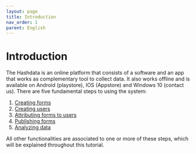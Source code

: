```yaml
---
layout: page
title: Introduction
nav_order: 1
parent: English
---
```

# Introduction

The Hashdata is an online platform that consists of a software
and an app that works as complementary tool to collect data. 
It also works offline and is available on Android (playstore), 
IOS (Appstore) and Windows 10 (contact us). There are five 
fundamental steps to using the system:

1.	[Creating forms](/en/forms/creating-forms/creating_forms)
1.	[Creating users](/en/creating-users/users.markdown)
1.	[Attributing forms to users](/en/attributing-forms-to-users/attributing-forms-to-users.markdown)
1.	[Publishing forms](/en/forms/creating-forms/creating_forms)
1.	[Analyzing data](/en/forms/creating-forms/analyzing-data)

All other functionalities are associated to one or more of these steps, which will be explained throughout this tutorial.
